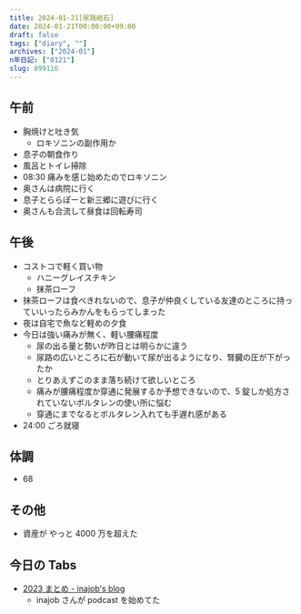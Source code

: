 ```yaml
---
title: 2024-01-21[尿路結石]
date: 2024-01-21T00:00:00+09:00
draft: false
tags: ["diary", ""]
archives: ["2024-01"]
n年日記: ["0121"]
slug: 899116
---
```


## 午前

- 胸焼けと吐き気
  - ロキソニンの副作用か
- 息子の朝食作り
- 風呂とトイレ掃除
- 08:30 痛みを感じ始めたのでロキソニン
- 奥さんは病院に行く
- 息子とららぽーと新三郷に遊びに行く
- 奥さんも合流して昼食は回転寿司

## 午後

- コストコで軽く買い物
  - ハニーグレイスチキン
  - 抹茶ローフ
- 抹茶ローフは食べきれないので、息子が仲良くしている友達のところに持っていいったらみかんをもらってしまった
- 夜は自宅で魚など軽めの夕食
- 今日は強い痛みが無く、軽い腰痛程度
  - 尿の出る量と勢いが昨日とは明らかに違う
  - 尿路の広いところに石が動いて尿が出るようになり、腎臓の圧が下がったか
  - とりあえずこのまま落ち続けて欲しいところ
  - 痛みが腰痛程度か穿通に発展するか予想できないので、5 錠しか処方されていないボルタレンの使い所に悩む
  - 穿通にまでなるとボルタレン入れても手遅れ感がある
- 24:00 ごろ就寝

## 体調

- 68

## その他

- 資産が やっと 4000 万を超えた

## 今日の Tabs

- [2023 まとめ - inajob's blog](https://inajob.hatenablog.jp/entry/2023-recap)
  - inajob さんが podcast を始めてた
